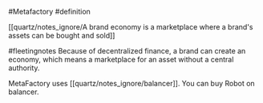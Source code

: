 #Metafactory 
#definition 

[[quartz/notes_ignore/A brand economy is a marketplace where a brand's assets can be bought and sold]]

#fleetingnotes 
Because of decentralized finance, a brand can create an economy, which means a marketplace for an asset without a central authority. 

MetaFactory uses [[quartz/notes_ignore/balancer]]. You can buy Robot on balancer. 
